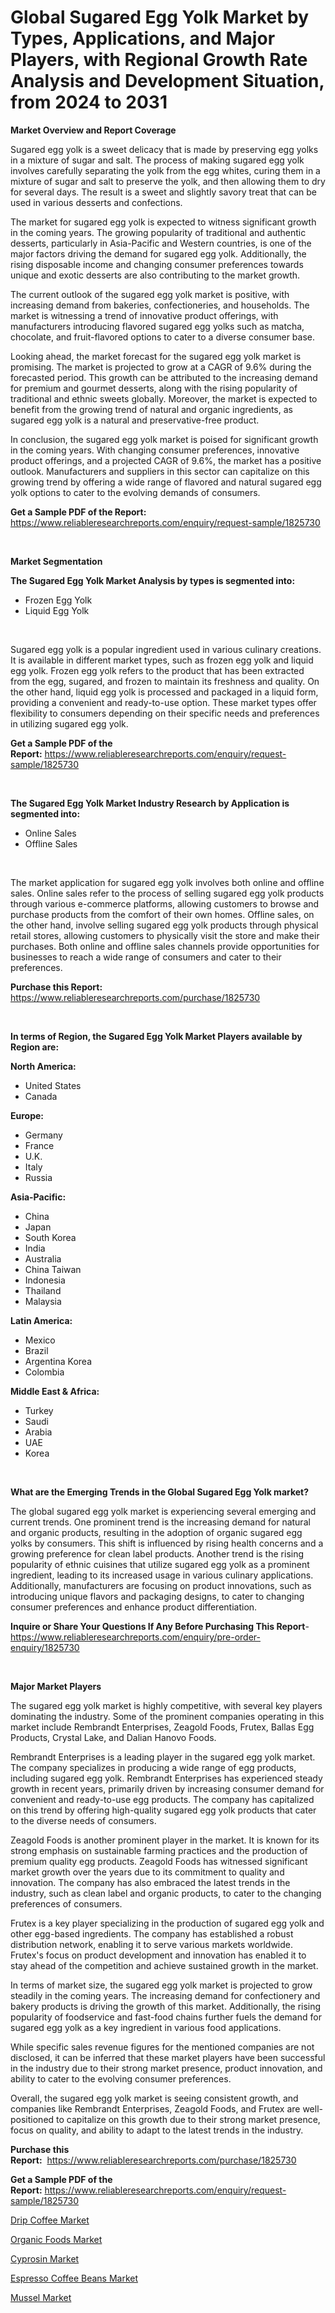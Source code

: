 <p><h1>Global Sugared Egg Yolk Market by Types, Applications, and Major Players, with Regional Growth Rate Analysis and Development Situation, from 2024 to 2031</h1></p><p><strong>Market Overview and Report Coverage</strong></p>
<p><p>Sugared egg yolk is a sweet delicacy that is made by preserving egg yolks in a mixture of sugar and salt. The process of making sugared egg yolk involves carefully separating the yolk from the egg whites, curing them in a mixture of sugar and salt to preserve the yolk, and then allowing them to dry for several days. The result is a sweet and slightly savory treat that can be used in various desserts and confections.</p><p>The market for sugared egg yolk is expected to witness significant growth in the coming years. The growing popularity of traditional and authentic desserts, particularly in Asia-Pacific and Western countries, is one of the major factors driving the demand for sugared egg yolk. Additionally, the rising disposable income and changing consumer preferences towards unique and exotic desserts are also contributing to the market growth.</p><p>The current outlook of the sugared egg yolk market is positive, with increasing demand from bakeries, confectioneries, and households. The market is witnessing a trend of innovative product offerings, with manufacturers introducing flavored sugared egg yolks such as matcha, chocolate, and fruit-flavored options to cater to a diverse consumer base.</p><p>Looking ahead, the market forecast for the sugared egg yolk market is promising. The market is projected to grow at a CAGR of 9.6% during the forecasted period. This growth can be attributed to the increasing demand for premium and gourmet desserts, along with the rising popularity of traditional and ethnic sweets globally. Moreover, the market is expected to benefit from the growing trend of natural and organic ingredients, as sugared egg yolk is a natural and preservative-free product.</p><p>In conclusion, the sugared egg yolk market is poised for significant growth in the coming years. With changing consumer preferences, innovative product offerings, and a projected CAGR of 9.6%, the market has a positive outlook. Manufacturers and suppliers in this sector can capitalize on this growing trend by offering a wide range of flavored and natural sugared egg yolk options to cater to the evolving demands of consumers.</p></p>
<p><strong>Get a Sample PDF of the Report:</strong> <a href="https://www.reliableresearchreports.com/enquiry/request-sample/1825730">https://www.reliableresearchreports.com/enquiry/request-sample/1825730</a></p>
<p>&nbsp;</p>
<p><strong>Market Segmentation</strong></p>
<p><strong>The Sugared Egg Yolk Market Analysis by types is segmented into:</strong></p>
<p><ul><li>Frozen Egg Yolk</li><li>Liquid Egg Yolk</li></ul></p>
<p>&nbsp;</p>
<p><p>Sugared egg yolk is a popular ingredient used in various culinary creations. It is available in different market types, such as frozen egg yolk and liquid egg yolk. Frozen egg yolk refers to the product that has been extracted from the egg, sugared, and frozen to maintain its freshness and quality. On the other hand, liquid egg yolk is processed and packaged in a liquid form, providing a convenient and ready-to-use option. These market types offer flexibility to consumers depending on their specific needs and preferences in utilizing sugared egg yolk.</p></p>
<p><strong>Get a Sample PDF of the Report:</strong>&nbsp;<a href="https://www.reliableresearchreports.com/enquiry/request-sample/1825730">https://www.reliableresearchreports.com/enquiry/request-sample/1825730</a></p>
<p>&nbsp;</p>
<p><strong>The Sugared Egg Yolk Market Industry Research by Application is segmented into:</strong></p>
<p><ul><li>Online Sales</li><li>Offline Sales</li></ul></p>
<p>&nbsp;</p>
<p><p>The market application for sugared egg yolk involves both online and offline sales. Online sales refer to the process of selling sugared egg yolk products through various e-commerce platforms, allowing customers to browse and purchase products from the comfort of their own homes. Offline sales, on the other hand, involve selling sugared egg yolk products through physical retail stores, allowing customers to physically visit the store and make their purchases. Both online and offline sales channels provide opportunities for businesses to reach a wide range of consumers and cater to their preferences.</p></p>
<p><strong>Purchase this Report:</strong>&nbsp; <a href="https://www.reliableresearchreports.com/purchase/1825730">https://www.reliableresearchreports.com/purchase/1825730</a></p>
<p>&nbsp;</p>
<p><strong>In terms of Region, the Sugared Egg Yolk Market Players available by Region are:</strong></p>
<p>
    <p> <strong> North America: </strong>
        <ul>
            <li>United States</li>
            <li>Canada</li>
        </ul>
        </p> 
    <p> <strong> Europe: </strong>
        <ul>
            <li>Germany</li>
            <li>France</li>
            <li>U.K.</li>
            <li>Italy</li>
            <li>Russia</li>
        </ul>
        </p> 
    <p> <strong> Asia-Pacific: </strong>
        <ul>
            <li>China</li>
            <li>Japan</li>
            <li>South Korea</li>
            <li>India</li>
            <li>Australia</li>
            <li>China Taiwan</li>
            <li>Indonesia</li>
            <li>Thailand</li>
            <li>Malaysia</li>
        </ul>
        </p> 
    <p> <strong> Latin America: </strong>
        <ul>
            <li>Mexico</li>
            <li>Brazil</li>
            <li>Argentina Korea</li>
            <li>Colombia</li>
        </ul>
        </p> 
    <p> <strong> Middle East & Africa: </strong>
        <ul>
            <li>Turkey</li>
            <li>Saudi</li>
            <li>Arabia</li>
            <li>UAE</li>
            <li>Korea</li>
        </ul>
    </p>
    </p>
<p>&nbsp;</p>
<p><strong>What are the Emerging Trends in the Global Sugared Egg Yolk market?</strong></p>
<p><p>The global sugared egg yolk market is experiencing several emerging and current trends. One prominent trend is the increasing demand for natural and organic products, resulting in the adoption of organic sugared egg yolks by consumers. This shift is influenced by rising health concerns and a growing preference for clean label products. Another trend is the rising popularity of ethnic cuisines that utilize sugared egg yolk as a prominent ingredient, leading to its increased usage in various culinary applications. Additionally, manufacturers are focusing on product innovations, such as introducing unique flavors and packaging designs, to cater to changing consumer preferences and enhance product differentiation.</p></p>
<p><strong>Inquire or Share Your Questions If Any Before Purchasing This Report</strong>- <a href="https://www.reliableresearchreports.com/enquiry/pre-order-enquiry/1825730">https://www.reliableresearchreports.com/enquiry/pre-order-enquiry/1825730</a></p>
<p>&nbsp;</p>
<p><strong>Major Market Players</strong></p>
<p><p>The sugared egg yolk market is highly competitive, with several key players dominating the industry. Some of the prominent companies operating in this market include Rembrandt Enterprises, Zeagold Foods, Frutex, Ballas Egg Products, Crystal Lake, and Dalian Hanovo Foods.</p><p>Rembrandt Enterprises is a leading player in the sugared egg yolk market. The company specializes in producing a wide range of egg products, including sugared egg yolk. Rembrandt Enterprises has experienced steady growth in recent years, primarily driven by increasing consumer demand for convenient and ready-to-use egg products. The company has capitalized on this trend by offering high-quality sugared egg yolk products that cater to the diverse needs of consumers.</p><p>Zeagold Foods is another prominent player in the market. It is known for its strong emphasis on sustainable farming practices and the production of premium quality egg products. Zeagold Foods has witnessed significant market growth over the years due to its commitment to quality and innovation. The company has also embraced the latest trends in the industry, such as clean label and organic products, to cater to the changing preferences of consumers.</p><p>Frutex is a key player specializing in the production of sugared egg yolk and other egg-based ingredients. The company has established a robust distribution network, enabling it to serve various markets worldwide. Frutex's focus on product development and innovation has enabled it to stay ahead of the competition and achieve sustained growth in the market.</p><p>In terms of market size, the sugared egg yolk market is projected to grow steadily in the coming years. The increasing demand for confectionery and bakery products is driving the growth of this market. Additionally, the rising popularity of foodservice and fast-food chains further fuels the demand for sugared egg yolk as a key ingredient in various food applications.</p><p>While specific sales revenue figures for the mentioned companies are not disclosed, it can be inferred that these market players have been successful in the industry due to their strong market presence, product innovation, and ability to cater to the evolving consumer preferences.</p><p>Overall, the sugared egg yolk market is seeing consistent growth, and companies like Rembrandt Enterprises, Zeagold Foods, and Frutex are well-positioned to capitalize on this growth due to their strong market presence, focus on quality, and ability to adapt to the latest trends in the industry.</p></p>
<p><strong>Purchase this Report:</strong>&nbsp;&nbsp;<a href="https://www.reliableresearchreports.com/purchase/1825730">https://www.reliableresearchreports.com/purchase/1825730</a></p>
<p></p>
<p><strong>Get a Sample PDF of the Report:</strong>&nbsp;<a href="https://www.reliableresearchreports.com/enquiry/request-sample/1825730">https://www.reliableresearchreports.com/enquiry/request-sample/1825730</a></p>
<p><p><a href="https://github.com/provorikovar/Market-Research-Report-List-2/blob/main/drip-coffee-market.md">Drip Coffee Market</a></p><p><a href="https://github.com/Krish2023na/Market-Research-Report-List-2/blob/main/organic-foods-market.md">Organic Foods Market</a></p><p><a href="https://github.com/kuntayevaz/Market-Research-Report-List-2/blob/main/cyprosin-market.md">Cyprosin Market</a></p><p><a href="https://github.com/kipkeeva/Market-Research-Report-List-2/blob/main/espresso-coffee-beans-market.md">Espresso Coffee Beans Market</a></p><p><a href="https://github.com/zebdakicsin/Market-Research-Report-List-2/blob/main/mussel-market.md">Mussel Market</a></p></p>